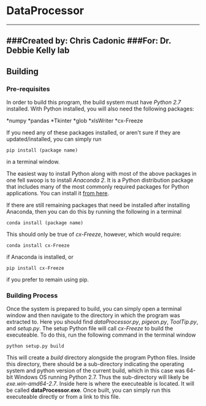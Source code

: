# DataProcessor
____
###Created by: Chris Cadonic
###For: Dr. Debbie Kelly lab
----
## Building
### Pre-requisites
In order to build this program, the build system must have *Python 2.7* installed. With Python installed, you will also need the following packages:

*numpy
*pandas
*Tkinter
*glob
*xlsWriter
*cx-Freeze

If you need any of these packages installed, or aren't sure if they are updated/installed, you can simply run

```pip install (package name)```

in a terminal window.

The easiest way to install Python along with most of the above packages in one fell swoop is to install *Anaconda 2*. It is a Python distribution package that includes many of the most commonly required packages for Python applications. You can install it [from here](https://www.continuum.io/downloads "Anaconda download site"). 

If there are still remaining packages that need be installed after installing Anaconda, then you can do this by running the following in a terminal

```conda install (package name)```

This should only be true of *cx-Freeze*, however, which would require:

```conda install cx-Freeze```

if Anaconda is installed, or

```pip install cx-Freeze```

if you prefer to remain using pip.

### Building Process
Once the system is prepared to build, you can simply open a terminal window and then navigate to the directory in which the program was extracted to. Here you should find *dataProcessor.py*, *pigeon.py*, *ToolTip.py*, and *setup.py*. The setup Python file will call *cx-Freeze* to build the executeable. To do this, run the following command in the terminal window

```python setup.py build```

This will create a *build* directory alongside the program Python files. Inside this directory, there should be a sub-directory indicating the operating system and python version of the current build, which in this case was 64-bit Windows OS running Python 2.7. Thus the sub-directory will likely be *exe.win-amd64-2.7*. Inside here is where the executeable is located. It will be called **dataProcessor.exe**. Once built, you can simply run this executeable directly or from a link to this file.
